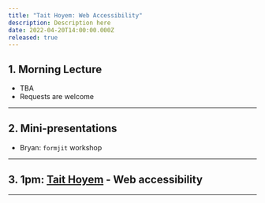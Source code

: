 ```yaml
---
title: "Tait Hoyem: Web Accessibility"
description: Description here
date: 2022-04-20T14:00:00.000Z
released: true
---
```


## 1. Morning Lecture
- TBA
- Requests are welcome

---

## 2. Mini-presentations
- Bryan: `formjit` workshop

---

## 3. 1pm: [Tait Hoyem](https://tait.tech/) - Web accessibility

---